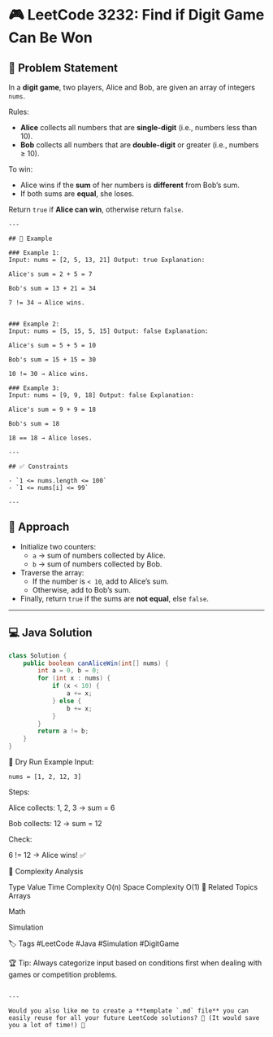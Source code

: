 # 🎮 LeetCode 3232: Find if Digit Game Can Be Won

## 📜 Problem Statement

In a **digit game**, two players, Alice and Bob, are given an array of integers `nums`.

Rules:
- **Alice** collects all numbers that are **single-digit** (i.e., numbers less than 10).
- **Bob** collects all numbers that are **double-digit** or greater (i.e., numbers ≥ 10).

To win:
- Alice wins if the **sum** of her numbers is **different** from Bob’s sum.
- If both sums are **equal**, she loses.

Return `true` if **Alice can win**, otherwise return `false`.
```
---

## 🧠 Example

### Example 1:
Input: nums = [2, 5, 13, 21] Output: true Explanation:

Alice's sum = 2 + 5 = 7

Bob's sum = 13 + 21 = 34

7 != 34 → Alice wins.
```
```

### Example 2:
Input: nums = [5, 15, 5, 15] Output: false Explanation:

Alice's sum = 5 + 5 = 10

Bob's sum = 15 + 15 = 30

10 != 30 → Alice wins.
```
```
### Example 3:
Input: nums = [9, 9, 18] Output: false Explanation:

Alice's sum = 9 + 9 = 18

Bob's sum = 18

18 == 18 → Alice loses.
```
```
---

## ✅ Constraints

- `1 <= nums.length <= 100`
- `1 <= nums[i] <= 99`

---
```
## 🧩 Approach

- Initialize two counters:
  - `a` → sum of numbers collected by Alice.
  - `b` → sum of numbers collected by Bob.
- Traverse the array:
  - If the number is `< 10`, add to Alice’s sum.
  - Otherwise, add to Bob’s sum.
- Finally, return `true` if the sums are **not equal**, else `false`.

---

## 💻 Java Solution

```java
class Solution {
    public boolean canAliceWin(int[] nums) {
        int a = 0, b = 0;
        for (int x : nums) {
            if (x < 10) {
                a += x;
            } else {
                b += x;
            }
        }
        return a != b;
    }
}
```
🏁 Dry Run Example
Input:

```
nums = [1, 2, 12, 3]
```
Steps:

Alice collects: 1, 2, 3 → sum = 6

Bob collects: 12 → sum = 12

Check:

6 != 12 → Alice wins! ✅

🧮 Complexity Analysis

Type	Value
Time Complexity	O(n)
Space Complexity	O(1)
📂 Related Topics
Arrays

Math

Simulation

🏷️ Tags
#LeetCode #Java #Simulation #DigitGame

🏆 Tip: Always categorize input based on conditions first when dealing with games or competition problems.
```

---

Would you also like me to create a **template `.md` file** you can easily reuse for all your future LeetCode solutions? 🚀 (It would save you a lot of time!) 🌟

```





